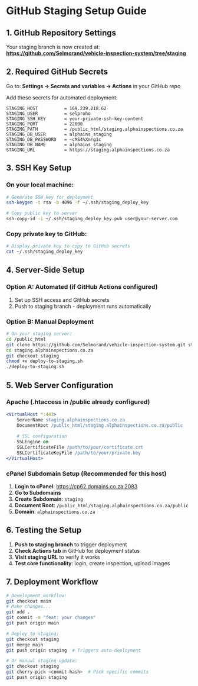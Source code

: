 # GitHub Staging Setup Guide

## 1. GitHub Repository Settings

Your staging branch is now created at:
**https://github.com/Selmorand/vehicle-inspection-system/tree/staging**

## 2. Required GitHub Secrets

Go to: **Settings → Secrets and variables → Actions** in your GitHub repo

Add these secrets for automated deployment:

```
STAGING_HOST          = 169.239.218.62 
STAGING_USER          = selproho  
STAGING_SSH_KEY       = your-private-ssh-key-content
STAGING_PORT          = 22000
STAGING_PATH          = /public_html/staging.alphainspections.co.za
STAGING_DB_USER       = alphains_staging
STAGING_DB_PASSWORD   = ~cMS4%Xn!g1c  
STAGING_DB_NAME       = alphains_staging
STAGING_URL           = https://staging.alphainspections.co.za
```

## 3. SSH Key Setup

### On your local machine:
```bash
# Generate SSH key for deployment
ssh-keygen -t rsa -b 4096 -f ~/.ssh/staging_deploy_key

# Copy public key to server
ssh-copy-id -i ~/.ssh/staging_deploy_key.pub user@your-server.com
```

### Copy private key to GitHub:
```bash
# Display private key to copy to GitHub secrets
cat ~/.ssh/staging_deploy_key
```

## 4. Server-Side Setup

### Option A: Automated (if GitHub Actions configured)
1. Set up SSH access and GitHub secrets
2. Push to staging branch - deployment runs automatically

### Option B: Manual Deployment  
```bash
# On your staging server:
cd /public_html
git clone https://github.com/Selmorand/vehicle-inspection-system.git staging.alphainspections.co.za
cd staging.alphainspections.co.za
git checkout staging
chmod +x deploy-to-staging.sh
./deploy-to-staging.sh
```

## 5. Web Server Configuration

### Apache (.htaccess in /public already configured)
```apache
<VirtualHost *:443>
    ServerName staging.alphainspections.co.za
    DocumentRoot /public_html/staging.alphainspections.co.za/public
    
    # SSL configuration
    SSLEngine on
    SSLCertificateFile /path/to/your/certificate.crt
    SSLCertificateKeyFile /path/to/your/private.key
</VirtualHost>
```

### cPanel Subdomain Setup (Recommended for this host)
1. **Login to cPanel**: https://cp62.domains.co.za:2083
2. **Go to Subdomains**
3. **Create Subdomain**: `staging` 
4. **Document Root**: `/public_html/staging.alphainspections.co.za/public`
5. **Domain**: `alphainspections.co.za`

## 6. Testing the Setup

1. **Push to staging branch** to trigger deployment
2. **Check Actions tab** in GitHub for deployment status
3. **Visit staging URL** to verify it works
4. **Test core functionality**: login, create inspection, upload images

## 7. Deployment Workflow

```bash
# Development workflow:
git checkout main
# Make changes...
git add .
git commit -m "feat: your changes"
git push origin main

# Deploy to staging:
git checkout staging  
git merge main
git push origin staging  # Triggers auto-deployment

# Or manual staging update:
git checkout staging
git cherry-pick <commit-hash>  # Pick specific commits
git push origin staging
```